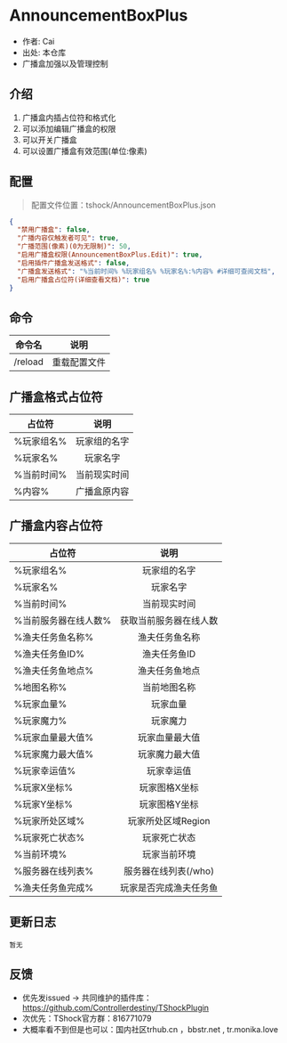 # AnnouncementBoxPlus

- 作者: Cai
- 出处: 本仓库
- 广播盒加强以及管理控制

## 介绍

1. 广播盒内插占位符和格式化   
2. 可以添加编辑广播盒的权限   
4. 可以开关广播盒   
5. 可以设置广播盒有效范围(单位:像素)   


## 配置
> 配置文件位置：tshock/AnnouncementBoxPlus.json
```json
{
  "禁用广播盒": false,
  "广播内容仅触发者可见": true,
  "广播范围(像素)(0为无限制)": 50,
  "启用广播盒权限(AnnouncementBoxPlus.Edit)": true,
  "启用插件广播盒发送格式": false,
  "广播盒发送格式": "%当前时间% %玩家组名% %玩家名%:%内容% #详细可查阅文档",
  "启用广播盒占位符(详细查看文档)": true
}
```
## 命令

| 命令名           |        说明         |
| -------------- | :-----------------: 
| /reload | 重载配置文件
## 广播盒格式占位符

| 占位符           |        说明         |
| -------------- | :-----------------: 
| %玩家组名% | 玩家组的名字  
| %玩家名% | 玩家名字  
| %当前时间% | 当前现实时间  
| %内容%| 广播盒原内容  

## 广播盒内容占位符

| 占位符           |        说明         |
| -------------- | :-----------------: 
| %玩家组名% | 玩家组的名字  
| %玩家名% | 玩家名字  
| %当前时间% | 当前现实时间  
| %当前服务器在线人数%| 获取当前服务器在线人数  
| %渔夫任务鱼名称%| 渔夫任务鱼名称  
| %渔夫任务鱼ID%| 渔夫任务鱼ID  
| %渔夫任务鱼地点%| 渔夫任务鱼地点  
| %地图名称%| 当前地图名称 
| %玩家血量%| 玩家血量  
| %玩家魔力%| 玩家魔力
| %玩家血量最大值%| 玩家血量最大值  
| %玩家魔力最大值%| 玩家魔力最大值  
| %玩家幸运值%| 玩家幸运值  
| %玩家X坐标%| 玩家图格X坐标  
| %玩家Y坐标%| 玩家图格Y坐标  
| %玩家所处区域%| 玩家所处区域Region  
| %玩家死亡状态%| 玩家死亡状态  
| %当前环境%| 玩家当前环境  
| %服务器在线列表%| 服务器在线列表(/who)  
| %渔夫任务鱼完成%| 玩家是否完成渔夫任务鱼  


## 更新日志

```
暂无
```

## 反馈
- 优先发issued -> 共同维护的插件库：https://github.com/Controllerdestiny/TShockPlugin
- 次优先：TShock官方群：816771079
- 大概率看不到但是也可以：国内社区trhub.cn ，bbstr.net , tr.monika.love
